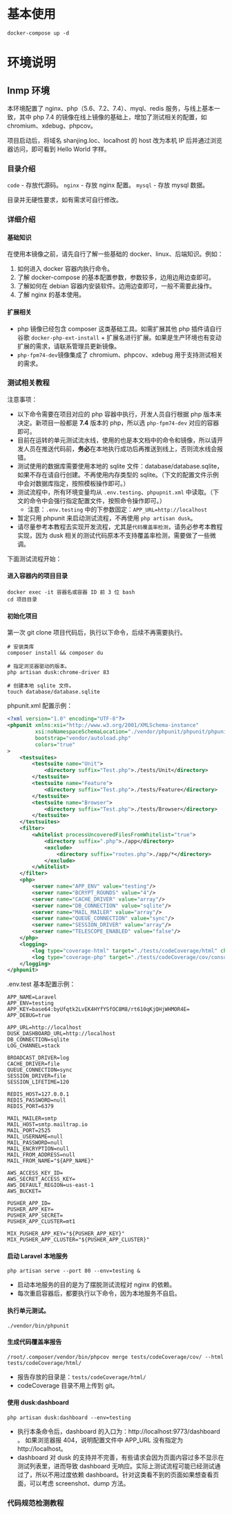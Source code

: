 # 基本使用

`docker-compose up -d`

# 环境说明

## lnmp 环境

本环境配置了 nginx、php（5.6、7.2、7.4）、myql、redis 服务，与线上基本一致，其中 php 7.4 的镜像在线上镜像的基础上，增加了测试相关的配置，如 chromium、xdebug、phpcov。

项目启动后，将域名 shanjing.loc、localhost 的 host 改为本机 IP 后并通过浏览器访问，即可看到 Hello World 字样。

### 目录介绍
`code` - 存放代源码。
`nginx` - 存放 nginx 配置。
`mysql` - 存放 mysql 数据。

目录并无硬性要求，如有需求可自行修改。

### 详细介绍

#### 基础知识
在使用本镜像之前，请先自行了解一些基础的 docker、linux、后端知识。例如：
1. 如何进入 docker 容器内执行命令。
2. 了解 docker-compose 的基本配置参数，参数较多，边用边用边查即可。
3. 了解如何在 debian 容器内安装软件。边用边查即可，一般不需要此操作。
4. 了解 nginx 的基本使用。

#### 扩展相关
- php 镜像已经包含 composer 这类基础工具。如需扩展其他 php 插件请自行谷歌 `docker-php-ext-install` + 扩展名进行扩展。如果是生产环境也有变动扩展的需求，请联系管理员更新镜像。
- `php-fpm74-dev`镜像集成了 chromium、phpcov、xdebug 用于支持测试相关的需求。

### 测试相关教程
注意事项：
- 以下命令需要在项目对应的 php 容器中执行，开发人员自行根据 php 版本来决定。新项目一般都是 **7.4** 版本的 php，所以选 `php-fpm74-dev` 对应的容器即可。
- 目前在运转的单元测试流水线，使用的也是本文档中的命令和镜像，所以请开发人员在推送代码前，**务必**在本地执行成功后再推送到线上，否则流水线会报错。
- 测试使用的数据库需要使用本地的 sqlite 文件：database/database.sqlite，如果不存在请自行创建。不再使用内存类型的 sqlite。（下文的配置文件示例中会对数据库指定，按照模板操作即可。）
- 测试流程中，所有环境变量均从 `.env.testing`、`phpupnit.xml` 中读取。（下文的命令中会强行指定配置文件，按照命令操作即可。）
    - 注意：`.env.testing` 中的下参数固定：`APP_URL=http://localhost`
- 暂定只用 phpunit 来启动测试流程，不再使用 `php artisan dusk`。
- 请尽量参考本教程去实现开发流程，尤其是`代码覆盖率检测`，请务必参考本教程实现，因为 dusk 相关的测试代码原本不支持覆盖率检测，需要做了一些微调。

下面测试流程开始：

#### 进入容器内的项目目录
```
docker exec -it 容器名或容器 ID 前 3 位 bash
cd 项目目录
```

#### 初始化项目
第一次 git clone 项目代码后，执行以下命令，后续不再需要执行。

```
# 安装类库
composer install && composer du

# 指定浏览器驱动的版本。
php artisan dusk:chrome-driver 83

# 创建本地 sqlite 文件。
touch database/database.sqlite
```

phpunit.xml 配置示例：
```xml
<?xml version="1.0" encoding="UTF-8"?>
<phpunit xmlns:xsi="http://www.w3.org/2001/XMLSchema-instance"
         xsi:noNamespaceSchemaLocation="./vendor/phpunit/phpunit/phpunit.xsd"
         bootstrap="vendor/autoload.php"
         colors="true"
>
    <testsuites>
        <testsuite name="Unit">
            <directory suffix="Test.php">./tests/Unit</directory>
        </testsuite>
        <testsuite name="Feature">
            <directory suffix="Test.php">./tests/Feature</directory>
        </testsuite>
        <testsuite name="Browser">
            <directory suffix="Test.php">./tests/Browser</directory>
        </testsuite>
    </testsuites>
    <filter>
        <whitelist processUncoveredFilesFromWhitelist="true">
            <directory suffix=".php">./app</directory>
            <exclude>
                <directory suffix="routes.php">./app/*</directory>
            </exclude>
        </whitelist>
    </filter>
    <php>
        <server name="APP_ENV" value="testing"/>
        <server name="BCRYPT_ROUNDS" value="4"/>
        <server name="CACHE_DRIVER" value="array"/>
        <server name="DB_CONNECTION" value="sqlite"/>
        <server name="MAIL_MAILER" value="array"/>
        <server name="QUEUE_CONNECTION" value="sync"/>
        <server name="SESSION_DRIVER" value="array"/>
        <server name="TELESCOPE_ENABLED" value="false"/>
    </php>
    <logging>
        <log type="coverage-html" target="./tests/codeCoverage/html" charset="UTF-8"/>
        <log type="coverage-php" target="./tests/codeCoverage/cov/console.cov" charset="UTF-8"/>
    </logging>
</phpunit>
```

.env.test 基本配置示例：
```
APP_NAME=Laravel
APP_ENV=testing
APP_KEY=base64:byUfqtk2LvEK4HYfYSfOC8M8/rt610qKjQHjWHMOR4E=
APP_DEBUG=true

APP_URL=http://localhost
DUSK_DASHBOARD_URL=http://localhost
DB_CONNECTION=sqlite
LOG_CHANNEL=stack

BROADCAST_DRIVER=log
CACHE_DRIVER=file
QUEUE_CONNECTION=sync
SESSION_DRIVER=file
SESSION_LIFETIME=120

REDIS_HOST=127.0.0.1
REDIS_PASSWORD=null
REDIS_PORT=6379

MAIL_MAILER=smtp
MAIL_HOST=smtp.mailtrap.io
MAIL_PORT=2525
MAIL_USERNAME=null
MAIL_PASSWORD=null
MAIL_ENCRYPTION=null
MAIL_FROM_ADDRESS=null
MAIL_FROM_NAME="${APP_NAME}"

AWS_ACCESS_KEY_ID=
AWS_SECRET_ACCESS_KEY=
AWS_DEFAULT_REGION=us-east-1
AWS_BUCKET=

PUSHER_APP_ID=
PUSHER_APP_KEY=
PUSHER_APP_SECRET=
PUSHER_APP_CLUSTER=mt1

MIX_PUSHER_APP_KEY="${PUSHER_APP_KEY}"
MIX_PUSHER_APP_CLUSTER="${PUSHER_APP_CLUSTER}"
```

#### 启动 Laravel 本地服务
```
php artisan serve --port 80 --env=testing &
```
- 启动本地服务的目的是为了摆脱测试流程对 nginx 的依赖。
- 每次重启容器后，都要执行以下命令，因为本地服务不自启。

#### 执行单元测试。

```
./vendor/bin/phpunit
```

#### 生成代码覆盖率报告
```
/root/.composer/vendor/bin/phpcov merge tests/codeCoverage/cov/ --html tests/codeCoverage/html/
```
- 报告存放的目录是：`tests/codeCoverage/html/`
- codeCoverage 目录不用上传到 git。

#### 使用 dusk:dashboard
```
php artisan dusk:dashboard --env=testing
```

- 执行本条命令后，dashboard 的入口为：http://localhost:9773/dashboard 。 如果浏览器报 404，说明配置文件中 APP_URL 没有指定为 http://localhost。
- dashboard 对 dusk 的支持并不完善，有些请求会因为页面内容过多不显示在测试列表里，进而导致 dashboard 无响应。实际上测试流程可能已经测试通过了，所以不用过度依赖 dashboard。针对这类看不到的页面如果想查看页面，可以考虑 screenshot、dump 方法。

### 代码规范检测教程
